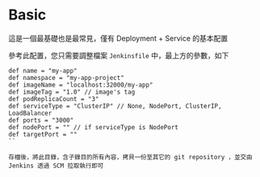 # Basic

這是一個最基礎也是最常見，僅有 Deployment + Service 的基本配置

參考此配置，您只需要調整檔案 `Jenkinsfile` 中，最上方的參數，如下

```pipeline
def name = "my-app"
def namespace = "my-app-project"
def imageName = "localhost:32000/my-app"
def imageTag = "1.0" // image's tag
def podReplicaCount = "3"
def serviceType = "ClusterIP" // None, NodePort, ClusterIP, LoadBalancer
def ports = "3000"
def nodePort = "" // if serviceType is NodePort
def targetPort = ""
``

存檔後，將此目錄，含子錄目的所有內容，拷貝一份至其它的 git repository ，並交由Jenkins 透過 SCM 拉取執行即可
